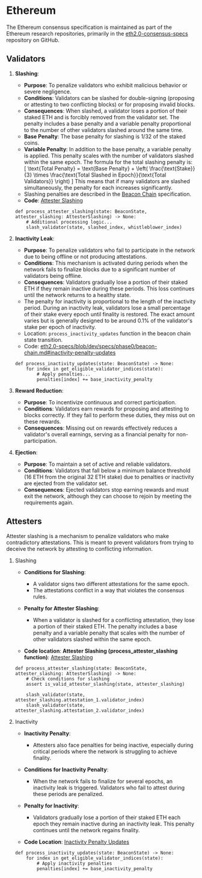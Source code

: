# Ethereum
The Ethereum consensus specification is maintained as part of the Ethereum research repositories, primarily in the [eth2.0-consensus-specs](https://github.com/ethereum/consensus-specs) repository on GitHub.

## Validators

1. **Slashing**: 
   - **Purpose**: To penalize validators who exhibit malicious behavior or severe negligence.
   - **Conditions**: Validators can be slashed for double-signing (proposing or attesting to two conflicting blocks) or for proposing invalid blocks.
   - **Consequences**: When slashed, a validator loses a portion of their staked ETH and is forcibly removed from the validator set. The penalty includes a base penalty and a variable penalty proportional to the number of other validators slashed around the same time.
   - **Base Penalty**: The base penalty for slashing is 1/32 of the staked coins.
   - **Variable Penalty**: In addition to the base penalty, a variable penalty is applied. This penalty scales with the number of validators slashed within the same epoch. The formula for the total slashing penalty is:
     \[
     \text{Total Penalty} = \text{Base Penalty} + \left( \frac{\text{Stake}}{3} \times \frac{\text{Total Slashed in Epoch}}{\text{Total Validators}} \right)
     \]
   This means that if many validators are slashed simultaneously, the penalty for each increases significantly.
    - Slashing penalties are described in the [Beacon Chain](https://github.com/ethereum/consensus-specs/blob/dev/specs/phase0/beacon-chain.md) specification.
    - **Code**: [Attester Slashing](https://github.com/ethereum/consensus-specs/blob/dev/specs/phase0/beacon-chain.md#attester-slashing)
    ```
    def process_attester_slashing(state: BeaconState, attester_slashing: AttesterSlashing) -> None:
        # Additional processing logic...
        slash_validator(state, slashed_index, whistleblower_index)
    ```
 
2. **Inactivity Leak**:
   - **Purpose**: To penalize validators who fail to participate in the network due to being offline or not producing attestations.
   - **Conditions**: This mechanism is activated during periods when the network fails to finalize blocks due to a significant number of validators being offline.
   - **Consequences**: Validators gradually lose a portion of their staked ETH if they remain inactive during these periods. This loss continues until the network returns to a healthy state.
   - The penalty for inactivity is proportional to the length of the inactivity period. During an inactivity leak, validators lose a small percentage of their stake every epoch until finality is restored. The exact amount varies but is generally designed to be around 0.1% of the validator's stake per epoch of inactivity.
   - Location: `process_inactivity_updates` function in the beacon chain state transition.
   - Code: [eth2.0-specs/blob/dev/specs/phase0/beacon-chain.md#inactivity-penalty-updates](https://github.com/ethereum/consensus-specs/blob/dev/specs/phase0/beacon-chain.md#inactivity-penalty-updates)
    ```
    def process_inactivity_updates(state: BeaconState) -> None:
        for index in get_eligible_validator_indices(state):
            # Apply penalties...
            penalties[index] += base_inactivity_penalty
    ```

   
3. **Reward Reduction**:
   - **Purpose**: To incentivize continuous and correct participation.
   - **Conditions**: Validators earn rewards for proposing and attesting to blocks correctly. If they fail to perform these duties, they miss out on these rewards.
   - **Consequences**: Missing out on rewards effectively reduces a validator's overall earnings, serving as a financial penalty for non-participation.

4. **Ejection**:
   - **Purpose**: To maintain a set of active and reliable validators.
   - **Conditions**: Validators that fall below a minimum balance threshold (16 ETH from the original 32 ETH stake) due to penalties or inactivity are ejected from the validator set.
   - **Consequences**: Ejected validators stop earning rewards and must exit the network, although they can choose to rejoin by meeting the requirements again.

## Attesters
Attester slashing is a mechanism to penalize validators who make contradictory attestations. This is meant to prevent validators from trying to deceive the network by attesting to conflicting information.

1. Slashing
    - **Conditions for Slashing**: 
        - A validator signs two different attestations for the same epoch.
        - The attestations conflict in a way that violates the consensus rules.

    - **Penalty for Attester Slashing**: 
        - When a validator is slashed for a conflicting attestation, they lose a portion of their staked ETH. The penalty includes a base penalty and a variable penalty that scales with the number of other validators slashed within the same epoch.
    - **Code location**:
    **Attester Slashing (process_attester_slashing function)**: [Attester Slashing](https://github.com/ethereum/consensus-specs/blob/dev/specs/phase0/beacon-chain.md#attester-slashing)
    ```
    def process_attester_slashing(state: BeaconState, attester_slashing: AttesterSlashing) -> None:
        # Check conditions for slashing
        assert is_valid_attester_slashing(state, attester_slashing)
    
        slash_validator(state, attester_slashing.attestation_1.validator_index)
        slash_validator(state, attester_slashing.attestation_2.validator_index)
    ```
        
2. Inactivity
    - **Inactivity Penalty**:
        - Attesters also face penalties for being inactive, especially during critical periods where the network is struggling to achieve finality.

    - **Conditions for Inactivity Penalty**: 
        - When the network fails to finalize for several epochs, an inactivity leak is triggered. Validators who fail to attest during these periods are penalized.

    - **Penalty for Inactivity**: 
        - Validators gradually lose a portion of their staked ETH each epoch they remain inactive during an inactivity leak. This penalty continues until the network regains finality.
    - **Code Location**: [Inactivity Penalty Updates](https://github.com/ethereum/consensus-specs/blob/dev/specs/phase0/beacon-chain.md#inactivity-penalty-updates)
    ```
    def process_inactivity_updates(state: BeaconState) -> None:
        for index in get_eligible_validator_indices(state):
            # Apply inactivity penalties
            penalties[index] += base_inactivity_penalty
    ```





